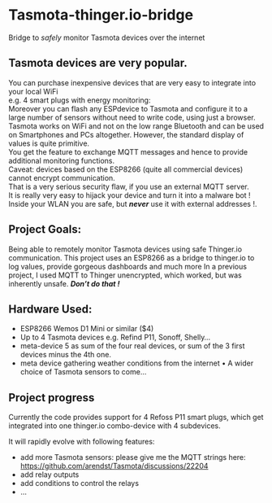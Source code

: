 # Tasmota-thinger.io-bridge
Bridge to *safely* monitor Tasmota devices over the internet

## Tasmota devices are very popular.  
You can purchase inexpensive devices that are very easy to integrate into your local WiFi  
e.g. 4 smart plugs with energy monitoring:  
Moreover you can flash any ESPdevice to Tasmota and configure it to a large number of sensors without need to write code, using just a browser.   
Tasmota works on WiFi and not on the low range Bluetooth and can be used on Smartphones and PCs altogether. However, the standard display of values is quite primitive.  
You get the feature to exchange MQTT messages and hence to provide additional monitoring functions.  
Caveat: devices based on the ESP8266 (quite all commercial devices) cannot encrypt communication.  
That is a very serious security flaw, if you use an external MQTT server.   
It is really very easy to hijack your device and turn it into a malware bot !  
Inside your WLAN you are safe, but ***never*** use it with external addresses !.  
## Project Goals:
Being able to remotely monitor Tasmota devices using safe Thinger.io communication. 
This project uses an ESP8266 as a bridge to thinger.io to log values, provide gorgeous dashboards and much more
In a previous project, I used MQTT to Thinger unencrypted, which worked, but was inherently unsafe. ***Don’t do that !***
## Hardware Used: 
-	ESP8266 Wemos D1 Mini or similar  ($4)
-	Up to 4 Tasmota devices e.g. Refind P11, Sonoff, Shelly…
- meta-device 5 as sum of the four real devices, or sum of the 3 first devices minus the 4th one.
- meta device gathering weather conditions from the internet
•	A wider choice of Tasmota sensors to come…

## Project progress
Currently the code provides support for 4 Refoss P11 smart plugs, which get integrated into one thinger.io combo-device with 4 subdevices.

It will rapidly evolve with following features:
- add more Tasmota sensors: please give me the MQTT strings here: https://github.com/arendst/Tasmota/discussions/22204
- add relay outputs
- add conditions to control the relays
- ... 
